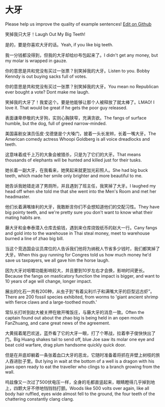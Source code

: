 # 大牙

Please help us improve the quality of example sentences! [Edit on Github](https://github.com/jiyushe/jiyu-example-sentence-source/blob/main/chinese/daya.md)

<p><span class="chinese">笑掉我只大牙！</span><span class="english">Laugh Out My Big Teeth!</span></p>

<p><span class="chinese">是的，要是你喜欢大牙的话。</span><span class="english">Yeah, if you like big teeth.</span></p>

<p><span class="chinese">我一分钱都没得到，但我的大牙却给纱布包起来了。</span><span class="english">I didn't get any money, but my molar is wrapped in gauze.</span></p>

<p><span class="chinese">你的意思是共和党没有买过一张票？别笑掉我的大牙。</span><span class="english">Listen to you. Bobby Kenndy is out buying sacks full of votes.</span></p>

<p><span class="chinese">你的意思是共和党没有买过一张票？别笑掉我的大牙。</span><span class="english">You mean no Republican ever bought a vote? Dont make me laugh.</span></p>

<p><span class="chinese">笑掉我的大牙了！我爱这个。要是他能够让那个人被释放了就太棒了。</span><span class="english">LMAO! I love it. That would be great if he gets the poor guy released.</span></p>

<p><span class="chinese">表面谦卑恭敬的大牙狗，实则心胸狭窄，充满贪欲。</span><span class="english">The fangs of surface humble, but the dog, full of greed narrow-minded.</span></p>

<p><span class="chinese">美国喜剧女演员伍皮·戈德堡是个大嗓门，披着一头长发辫，长着一嘴大牙。</span><span class="english">The American comedy actress Whoopi Goldberg is all voice dreadlocks and teeth.</span></p>

<p><span class="chinese">这意味着成千上万的大象会被猎杀，只是为了它们的大牙。</span><span class="english">That means thousands of elephants will be hunted and killed just for their tusks.</span></p>

<p><span class="chinese">她长着一副大牙，在我看来，她笑起来就更加光彩照人。</span><span class="english">She had big buck teeth, which made her smile only brighter and more beautiful to me.</span></p>

<p><span class="chinese">她告诉我她错走进了男厕所，并且遇到了班主任，我笑掉了大牙。</span><span class="english">I laughed my head off when she told me that she went into the Men's Room and met her headmaster.</span></p>

<p><span class="chinese">他们长着满嘴锋利的大牙，我敢断言你们不会想知道他们的交配习性。</span><span class="english">They have big pointy teeth, and we're pretty sure you don't want to know what their mating habits are.</span></p>

<p><span class="chinese">藤大牙和金奉泰潜入仓库去偷钱，遇到来仓库烧毁纸币的赵大一行。</span><span class="english">Cany fangs and gold into to the warehouse in Thai steal money, meet to warehouse burned a line of zhao big bill.</span></p>

<p><span class="chinese">当这个竞选国会议员席位的人告诉我们他将为纳税人节省多少钱时，我们都笑掉了大牙。</span><span class="english">When this guy running for Congres told us how much money he'd save us taxpayers, we all gave him the horse laugh.</span></p>

<p><span class="chinese">因为大牙对咀嚼功能影响较大，并且要到10岁左右才会换，影响时间更长。</span><span class="english">Because the fangs on masticatory function the impact is bigger, and want to 10 years of age will change, longer impact.</span></p>

<p><span class="chinese">展出的化石一共有200种，从虫子到“有着尖利爪子和满嘴大牙的巨型远古虾”。</span><span class="english">There are 200 fossil species exhibited, from worms to 'giant ancient shrimp with fierce claws and a large-toothed mouth.'</span></p>

<p><span class="chinese">常队长打听到赵大被关押在敞开嘴饭庄，与藤大牙的消息一致。</span><span class="english">Often the captain found out about the zhao big is being held in an open mouth FanZhuang, and cane great news of the agreement.</span></p>

<p><span class="chinese">大黄摇着尾巴欢送，蓝乔看了它的大牙一眼，打了个寒战，拉着李子俊快快出了门。</span><span class="english">Big Huang shakes tail to send off, blue Joe saw its molar one eye and beat cold warfare, drag plum handsome quickly quick door.</span></p>

<p><span class="chinese">但是在井底却躺着一条张着血口大牙的恶龙，它随时准备着将抓在井壁上树枝的旅人吞进肚子里。</span><span class="english">But lying in wait at the bottom of a well is a dragon with his jaws open ready to eat the traveller who clings to a branch growing from the wall.</span></p>

<p><span class="chinese">呜兹像又一次过了500伏电压一样，全身的毛都直竖起来，眼睛瞪得几乎掉到地上，四颗大牙不停地铛铛铛打颤。</span><span class="english">Woods like 500 volts over again, like all body hair ruffled, eyes wide almost fell to the ground, the four teeth of the chattering constantly clang clang.</span></p>

